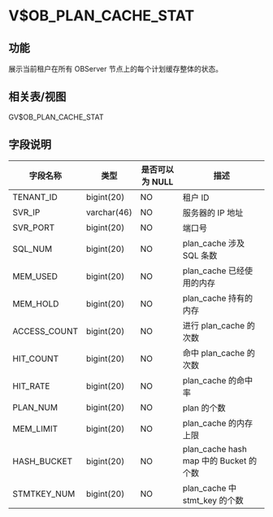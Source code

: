 V$OB_PLAN_CACHE_STAT 
=========================================


功能 
-----------

展示当前租户在所有 OBServer 节点上的每个计划缓存整体的状态。

相关表/视图 
---------------

GV$OB_PLAN_CACHE_STAT

字段说明 
-------------



|     字段名称     |     类型      | 是否可以为 NULL |                描述                 |
|--------------|-------------|------------|-----------------------------------|
| TENANT_ID    | bigint(20)  | NO         | 租户 ID                             |
| SVR_IP       | varchar(46) | NO         | 服务器的 IP 地址                        |
| SVR_PORT     | bigint(20)  | NO         | 端口号                               |
| SQL_NUM      | bigint(20)  | NO         | plan_cache 涉及 SQL 条数              |
| MEM_USED     | bigint(20)  | NO         | plan_cache 已经使用的内存                |
| MEM_HOLD     | bigint(20)  | NO         | plan_cache 持有的内存                  |
| ACCESS_COUNT | bigint(20)  | NO         | 进行 plan_cache 的次数                 |
| HIT_COUNT    | bigint(20)  | NO         | 命中 plan_cache 的次数                 |
| HIT_RATE     | bigint(20)  | NO         | plan_cache 的命中率                   |
| PLAN_NUM     | bigint(20)  | NO         | plan 的个数                          |
| MEM_LIMIT    | bigint(20)  | NO         | plan_cache 的内存上限                  |
| HASH_BUCKET  | bigint(20)  | NO         | plan_cache hash map 中的 Bucket 的个数 |
| STMTKEY_NUM  | bigint(20)  | NO         | plan_cache 中 stmt_key 的个数         |


